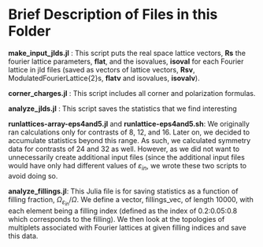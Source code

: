 # Brief Description of Files in this Folder

**make_input_jlds.jl** : This script puts the real space lattice vectors, **Rs** the fourier lattice parameters, **flat**, and the isovalues, **isoval** for each Fourier lattice in jld files (saved as vectors of lattice vectors, **Rsv**, ModulatedFourierLattice{2}s, **flatv** and isovalues, **isovalv**).

**corner_charges.jl** : This script includes all corner and polarization formulas. 

**analyze_jlds.jl** : This script saves the statistics that we find interesting

**runlattices-array-eps4and5.jl** and **runlattice-eps4and5.sh**: We originally ran calculations only for contrasts of 8, 12, and 16. Later on, we decided to accumulate statistics beyond this range. As such, we calculated symmetry data for contrasts of 24 and 32 as well. However, as we did not want to unnecessarily create additional input files (since the additional input files would have only had different values of $\varepsilon_{in}$, we wrote these two scripts to avoid doing so.

**analyze_fillings.jl**: This Julia file is for saving statistics as a function of filling fraction, $\Omega_{\varepsilon_{in}}/\Omega$. We define a vector, fillings_vec, of length 10000, with each element being a filling index (defined as the index of 0.2:0.05:0.8 which corresponds to the filling). We then look at the topologies of multiplets associated with Fourier lattices at given filling indices and save this data. 
